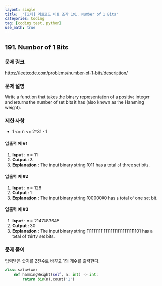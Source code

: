 ```yaml
---
layout: single
title:  "[코테] 리트코드 비트 조작 191. Number of 1 Bits"
categories: Coding
tag: [coding test, python]
use_math: true
---
```


## 191. Number of 1 Bits
### 문제 링크
<https://leetcode.com/problems/number-of-1-bits/description/>

### 문제 설명
Write a function that takes the binary representation of a positive integer and returns the number of set bits it has (also known as the Hamming weight).

### 제한 사항
- 1 <= n <= 2^31 - 1

#### 입출력 예 #1 
1. **Input** : n = 11
2. **Output** : 3
3. **Explanation** : The input binary string 1011 has a total of three set bits.

#### 입출력 예 #2 
1. **Input** : n = 128
2. **Output** : 1
3. **Explanation** : The input binary string 10000000 has a total of one set bit.

#### 입출력 예 #3
1. **Input** : n = 2147483645
2. **Output** : 30
3. **Explanation** : The input binary string 1111111111111111111111111111101 has a total of thirty set bits.

### 문제 풀이
입력받은 숫자를 2진수로 바꾸고 1의 개수를 출력한다.

```python
class Solution:
    def hammingWeight(self, n: int) -> int:
        return bin(n).count('1')
```
